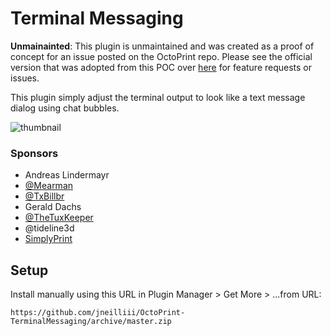 # Terminal Messaging

**Unmainainted**: This plugin is unmaintained and was created as a proof of concept for an issue posted on the OctoPrint repo. Please see the official version that was adopted from this POC over [here](https://plugins.octoprint.org/plugins/terminalmessaging/) for feature requests or issues.

This plugin simply adjust the terminal output to look like a text message dialog using chat bubbles.

![thumbnail](screenshot.png)

### Sponsors
- Andreas Lindermayr
- [@Mearman](https://github.com/Mearman)
- [@TxBillbr](https://github.com/TxBillbr)
- Gerald Dachs
- [@TheTuxKeeper](https://github.com/thetuxkeeper)
- @tideline3d
- [SimplyPrint](https://simplyprint.dk/)

## Setup

Install manually using this URL in Plugin Manager > Get More > ...from URL:

    https://github.com/jneilliii/OctoPrint-TerminalMessaging/archive/master.zip

